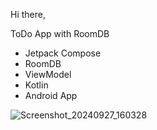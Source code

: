 Hi there,

ToDo App with RoomDB 

* Jetpack Compose
* RoomDB
* ViewModel
* Kotlin
* Android App


![Screenshot_20240927_160328](https://github.com/user-attachments/assets/cbf7e625-9f39-491c-9892-1a17121eba92)
